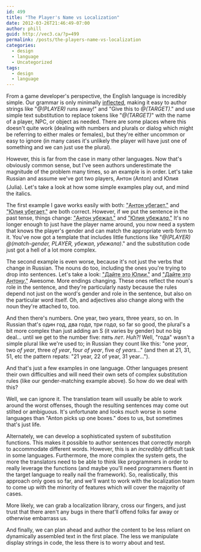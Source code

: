 ```yaml
---
id: 499
title: "The Player's Name vs Localization"
date: 2012-03-26T21:46:49-07:00
author: phill
guid: http://vec3.ca/?p=499
permalink: /posts/the-players-name-vs-localization
categories:
  - design
  - language
  - Uncategorized
tags:
  - design
  - language
---
```

From a game developer's perspective, the English language is incredibly simple. Our grammar is only minimally [inflected](http://en.wikipedia.org/wiki/Inflection), making it easy to author strings like "_@(PLAYER)_ runs away!" and "Give this to _@(TARGET)_." and use simple text substitution to replace tokens like "_@(TARGET)_" with the name of a player, NPC, or object as needed. There are some places where this doesn't quite work (dealing with numbers and plurals or dialog which might be referring to either males or females), but they're either uncommon or easy to ignore (in many cases it's unlikely the player will have just one of something and we can just use the plural).

However, this is far from the case in many other languages. Now that's obviously common sense, but I've seen authors underestimate the magnitude of the problem many times, so an example is in order. Let's take Russian and assume we've got two players, Антон (Anton) and Юлия (Julia). Let's take a look at how some simple examples play out, and mind the italics.

The first example I gave works easily with both: <acronym title="Anton runs away.">"Антон убегает."</acronym> and <acronym title="Julia runs away.">"Юлия убегает."</acronym> are both correct. However, if we put the sentence in the past tense, things change: <acronym title="Anton ran away.">"Антон убежа<em>л</em>."</acronym> and <acronym title="Julia ran away.">"Юлия убежа<em>ла</em>."</acronym> It's no longer enough to just have the player name around, you now need a system that knows the player's gender and can match the appropriate verb form to it. You've now got a template that includes little functions like "_@(PLAYER)_ _@(match-gender, PLAYER, убежал, убежала)_." and the substitution code just got a hell of a lot more complex.

The second example is even worse, because it's not just the verbs that change in Russian. The nouns do too, including the ones you're trying to drop into sentences. Let's take a look: <acronym title="Give this to Julia.">"Дайте это Юли<em>и</em>."</acronym> and <acronym title="Give this to Anton.">"Дайте это Антон<em>у</em>."</acronym> Awesome. More endings changing. These ones reflect the noun's role in the sentence, and they're particularly nasty because the rules depend not just on the word's gender and role in the sentence, but also on the particular word itself. Oh, and adjectives also change along with the noun they're attached to, too.

And then there's numbers. One year, two year<em>s</em>, three year<em>s</em>, so on. In Russian that's один год, два год<em>а</em>, три год<em>а</em>, so far so good, the plural's a bit more complex than just adding an S (it varies by gender) but no big deal... until we get to the number five: пять _лет_. _Huh?!_ Well, "года" wasn't a simple plural like we're used to; in Russian they count like this: "one _year_, two _of year_, three _of year_, four _of year_, five _of years_..." (and then at 21, 31, 51, etc the pattern repats: "21 year, 22 of year, 31 year...").

And that's just a few examples in one language. Other languages present their own difficulties and will need their own sets of complex substitution rules (like our gender-matching example above). So how do we deal with this?

Well, we can ignore it. The translation team will usually be able to work around the worst offenses, though the resulting sentences may come out stilted or ambiguous. It's unfortunate and looks _much_ worse in some languages than "Anton picks up one boxes." does to us, but sometimes that's just life.

Alternately, we can develop a sophisticated system of substitution functions. This makes it possible to author sentences that correctly morph to accommodate different words. However, this is an _incredibly_ difficult task in some languages. Furthermore, the more complex the system gets, the more the translators need to be able to think like programmers in order to really leverage the functions (and maybe you'll need programmers fluent in the target language to really nail the framework). So, realistically, this approach only goes so far, and we'll want to work with the localization team to come up with the minority of features which will cover the majority of cases.

More likely, we can grab a localization library, cross our fingers, and just trust that there aren't any bugs in there that'll offend folks far away or otherwise embarrass us.

And finally, we can plan ahead and author the content to be less reliant on dynamically assembled text in the first place. The less we manipulate display strings in code, the less there is to worry about and test.